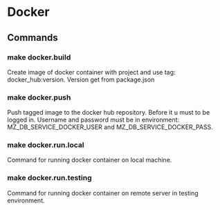 # Docker

## Commands

### make docker.build
Create image of docker container with project and use tag: docker_hub:version.
Version get from package.json

### make docker.push
Push tagged image to the docker hub repository.
Before it u must to be logged in.
Username and password must be in environment: MZ_DB_SERVICE_DOCKER_USER and MZ_DB_SERVICE_DOCKER_PASS.

### make docker.run.local
Command for running docker container on local machine.

### make docker.run.testing
Command for running docker container on remote server in testing environment.
